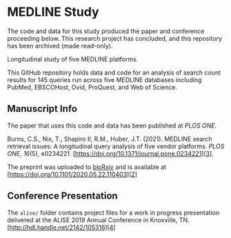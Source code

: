 # MEDLINE Study

The code and data for this study produced
the paper and conference proceeding below.
This research project has concluded, and
this repository has been archived (made read-only).

Longitudinal study of five MEDLINE platforms.

This GitHub repository holds data and code for an analysis of search count
results for 145 queries run across five MEDLINE databases including PubMed,
EBSCOHost, Ovid, ProQuest, and Web of Science.

## Manuscript Info

The paper that uses this code and data has been published at *PLOS ONE*.

Burns, C.S., Nix, T., Shapiro II, R.M., Huber, J.T. (2021). MEDLINE search retrieval issues: A longitudinal query analysis of five vendor platforms. *PLOS ONE, 16*(5), e0234221. [https://doi.org/10.1371/journal.pone.0234221][3].

The preprint was uploaded to [bioRxiv][1] and is available at
[https://doi.org/10.1101/2020.05.22.110403][2]

## Conference Presentation

The ``alise/`` folder contains project files for a work in progress
presentation delivered at the ALISE 2019 Annual Conference in Knoxville, TN.
[http://hdl.handle.net/2142/105316][4]

[1]:https://www.biorxiv.org/
[2]:https://doi.org/10.1101/2020.05.22.110403
[3]:https://doi.org/10.1371/journal.pone.0234221
[4]:http://hdl.handle.net/2142/105316

